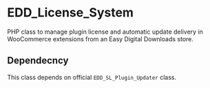 # EDD_License_System
PHP class to manage plugin license and automatic update delivery in WooCommerce extensions from an Easy Digital Downloads store.

## Dependecncy
This class depends on official `EDD_SL_Plugin_Updater` class.
